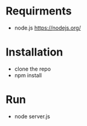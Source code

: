 # Requirments
- node.js https://nodejs.org/

# Installation
- clone the repo
- npm install

# Run
- node server.js
